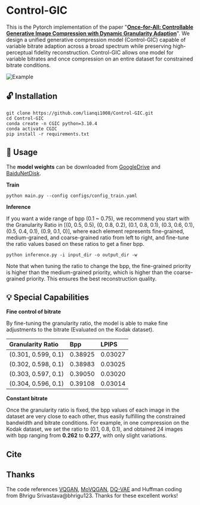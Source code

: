 # Control-GIC
This is the Pytorch implementation of the paper "[**Once-for-All: Controllable Generative Image Compression with Dynamic Granularity Adaption**](https://arxiv.org/abs/2406.00758)". We design a unified generative compression model (Control-GIC) capable of variable bitrate adaption across a broad spectrum while preserving high-perceptual fidelity reconstruction. Control-GIC allows one model for variable bitrates and once compression on an entire dataset for constrained bitrate conditions.

![Example](./figs/fig1_00.png)


## 🔓 Installation
```
git clone https://github.com/lianqi1008/Control-GIC.git
cd Control-GIC
conda create -n CGIC python=3.10.4
conda activate CGIC
pip install -r requirements.txt
```
## 🚀 Usage
The **model weights** can be downloaded from [GoogleDrive](https://drive.google.com/file/d/11jaor89-ti6rS2lK2gebg52AEcShFPJk/view?usp=drive_link) and [BaiduNetDisk](https://pan.baidu.com/s/1b_s_UTVQxQRMausjmeCdIg?pwd=byzo).

**Train**
```
python main.py --config configs/config_train.yaml
```
**Inference**

If you want a wide range of bpp (0.1 ~ 0.75), we recommend you start with the Granularity Ratio in [(0, 0.5, 0.5), (0, 0.8, 0.2), (0.1, 0.8, 0.1), (0.3, 0.6, 0.1), (0.5, 0.4, 0.1), (0.9, 0.1, 0)], where each element represents fine-grained, medium-grained, and coarse-grained ratio from left to right, and fine-tune the ratio values based on these ratios to get a finer bpp.

```
python inference.py -i input_dir -o output_dir -w
```
Note that when tuning the ratio to change the bpp, the fine-grained priority is higher than the medium-grained priority, which is higher than the coarse-grained priority. This ensures the best reconstruction quality.
## 💡 Special Capabilities
**Fine control of bitrate**

By fine-tuning the granularity ratio, the model is able to make fine adjustments to the bitrate (Evaluated on the Kodak dataset).

| Granularity Ratio   | Bpp     | LPIPS   |
|:--------------------|:--------|:--------|
| (0.301, 0.599, 0.1) | 0.38925 | 0.03027 | 
| (0.302, 0.598, 0.1) | 0.38983 | 0.03025 |
| (0.303, 0.597, 0.1) | 0.39050 | 0.03020 |
| (0.304, 0.596, 0.1) | 0.39108 | 0.03014 |

**Constant bitrate**

Once the granularity ratio is fixed, the bpp values of each image in the dataset are very close to each other, thus easily fulfilling the constrained bandwidth and bitrate conditions. For example, in one compression on the Kodak dataset, we set the ratio to (0.1, 0.8, 0.1), and obtained 24 images with bpp ranging from **0.262** to **0.277**, with only slight variations. 

## Cite


## Thanks
The code references [VQGAN](https://github.com/CompVis/taming-transformers), [MoVQGAN](https://github.com/ai-forever/MoVQGAN), [DQ-VAE](https://github.com/CrossmodalGroup/DynamicVectorQuantization) and Huffman coding from Bhrigu Srivastava@bhrigu123. Thanks for these excellent works!
